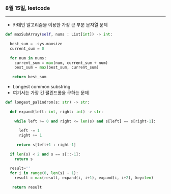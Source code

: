 ### 8월 15일, leetcode 

---

- 카데인 알고리즘을 이용한 가장 큰 부분 문자열 문제

```python
def maxSubArray(self, nums : List[int]) -> int:
  
  best_sum = -sys.maxsize
  current_sum = 0
  
  for num in nums:
    current_sum = max(num, current_sum + num)
    best_sum = max(best_sum, current_sum)
    
   return best_sum
```



- Longest common substring
- 여기서는 가장 긴 팰린드롬을 구하는 문제

```python
def longest_palindrom(s: str) -> str:
  
  def expand(left: int, right: int) -> str:
    
    while left >= 0 and right <= len(s) and s[left] == s[right-1]:
      
      left -= 1
      right += 1
      
     return s[left+1 : right-1]
  
  if len(s) < 2 and s == s[::-1]:
    return s
  
  result=''
  for i in range(0, len(s) - 1):
    result = max(result, expand(i, i+1), expand(i, i+2), key=len)
    
   return result
    
```

